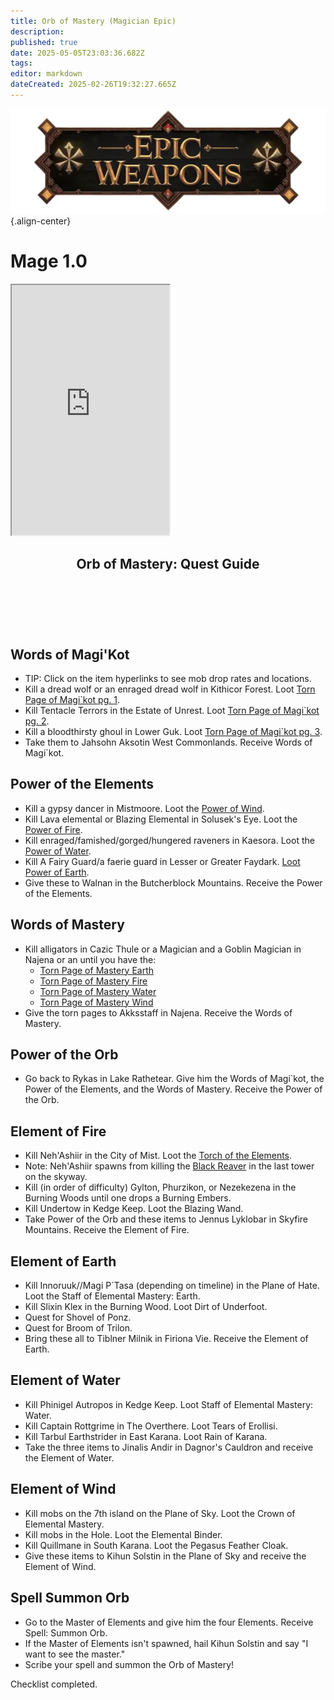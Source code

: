 ```yaml
---
title: Orb of Mastery (Magician Epic)
description: 
published: true
date: 2025-05-05T23:03:36.682Z
tags: 
editor: markdown
dateCreated: 2025-02-26T19:32:27.665Z
---
```


![epicweapons.webp](/epicweapons.webp){.align-center}

# Mage 1.0

<iframe src="https://www.thjdi.cc/item/2028034" width="50%" height="400px"></iframe>

<article class="wiki-article">
  <header>
    <h2>Orb of Mastery: Quest Guide</h2>
  </header>
<br><br>
  <section>
    <h2>Words of Magi'Kot</h2>
    <ul>
      <li>TIP: Click on the item hyperlinks to see mob drop rates and locations.</li>
      <li>Kill a dread wolf or an enraged dread wolf in Kithicor Forest. Loot <a href="https://www.thjdi.cc/item/28000">Torn Page of Magi`kot pg. 1</a>.</li>
      <li>Kill Tentacle Terrors in the Estate of Unrest. Loot <a href="https://www.thjdi.cc/item/28001">Torn Page of Magi`kot pg. 2</a>.</li>
      <li>Kill a bloodthirsty ghoul in Lower Guk. Loot <a href="https://www.thjdi.cc/item/28002">Torn Page of Magi`kot pg. 3</a>.</li>
      <li>Take them to Jahsohn Aksotin West Commonlands. Receive Words of Magi`kot.</li>
    </ul>
  </section>

  <section>
    <h2>Power of the Elements</h2>
    <ul>
      <li>Kill a gypsy dancer in Mistmoore. Loot the <a href="https://www.thjdi.cc/item/28037">Power of Wind</a>.</li>
      <li>Kill Lava elemental or Blazing Elemental in Solusek's Eye. Loot the <a href="https://www.thjdi.cc/item/28036">Power of Fire</a>.</li>
      <li>Kill enraged/famished/gorged/hungered raveners in Kaesora. Loot the <a href="https://www.thjdi.cc/item/28039">Power of Water</a>.</li>
      <li>Kill A Fairy Guard/a faerie guard in Lesser or Greater Faydark. <a href="https://www.thjdi.cc/item/28038">Loot Power of Earth</a>.</li>
      <li>Give these to Walnan in the Butcherblock Mountains. Receive the Power of the Elements.</li>
    </ul>
  </section>

  <section>
    <h2>Words of Mastery</h2>
    <ul>
      <li>
        Kill alligators in Cazic Thule or a Magician and a Goblin Magician in Najena or an until you have the:
        <ul>
          <li><a href="https://www.thjdi.cc/item/28029">Torn Page of Mastery Earth</a></li>
          <li><a href="https://www.thjdi.cc/item/28027">Torn Page of Mastery Fire</a></li>
          <li><a href="https://www.thjdi.cc/item/28030">Torn Page of Mastery Water</a></li>
          <li><a href="https://www.thjdi.cc/item/28028">Torn Page of Mastery Wind</a></li>
        </ul>
      </li>
      <li>Give the torn pages to Akksstaff in Najena. Receive the Words of Mastery.</li>
    </ul>
  </section>

  <section>
    <h2>Power of the Orb</h2>
    <ul>
      <li>
        Go back to Rykas in Lake Rathetear. Give him the Words of Magi`kot, the Power of the Elements, and the Words of Mastery.
        Receive the Power of the Orb.
      </li>
    </ul>
  </section>

  <section>
    <h2>Element of Fire</h2>
    <ul>
      <li>Kill Neh'Ashiir in the City of Mist. Loot the <a href="https://www.thjdi.cc/item/28007">Torch of the Elements</a>.</li>
			<li>Note: Neh'Ashiir spawns from killing the <a href="https://www.thjdi.cc/npc/90192">Black Reaver</a> in the last tower on the skyway.</li>
      <li>Kill (in order of difficulty) Gylton, Phurzikon, or Nezekezena in the Burning Woods until one drops a Burning Embers.</li>
      <li>Kill Undertow in Kedge Keep. Loot the Blazing Wand.</li>
      <li>
        Take Power of the Orb and these items to Jennus Lyklobar in Skyfire Mountains.
        Receive the Element of Fire.
      </li>
    </ul>
  </section>

  <section>
    <h2>Element of Earth</h2>
    <ul>
      <li>
        Kill Innoruuk//Magi P`Tasa (depending on timeline) in the Plane of Hate.
        Loot the Staff of Elemental Mastery: Earth.
      </li>
      <li>Kill Slixin Klex in the Burning Wood. Loot Dirt of Underfoot.</li>
      <li>Quest for Shovel of Ponz.</li>
      <li>Quest for Broom of Trilon.</li>
      <li>
        Bring these all to Tiblner Milnik in Firiona Vie.
        Receive the Element of Earth.
      </li>
    </ul>
  </section>

  <section>
    <h2>Element of Water</h2>
    <ul>
      <li>Kill Phinigel Autropos in Kedge Keep. Loot Staff of Elemental Mastery: Water.</li>
      <li>Kill Captain Rottgrime in The Overthere. Loot Tears of Erollisi.</li>
      <li>Kill Tarbul Earthstrider in East Karana. Loot Rain of Karana.</li>
      <li>
        Take the three items to Jinalis Andir in Dagnor's Cauldron and receive the Element of Water.
      </li>
    </ul>
  </section>

  <section>
    <h2>Element of Wind</h2>
    <ul>
      <li>Kill mobs on the 7th island on the Plane of Sky. Loot the Crown of Elemental Mastery.</li>
      <li>Kill mobs in the Hole. Loot the Elemental Binder.</li>
      <li>Kill Quillmane in South Karana. Loot the Pegasus Feather Cloak.</li>
      <li>
        Give these items to Kihun Solstin in the Plane of Sky and receive the Element of Wind.
      </li>
    </ul>
  </section>

  <section>
    <h2>Spell Summon Orb</h2>
    <ul>
      <li>
        Go to the Master of Elements and give him the four Elements.
        Receive Spell: Summon Orb.
      </li>
      <li>
        If the Master of Elements isn't spawned, hail Kihun Solstin and say "I want to see the master."
      </li>
      <li>Scribe your spell and summon the Orb of Mastery!</li>
    </ul>
  </section>

  <footer>
    <p>Checklist completed.</p>
  </footer>
</article>
